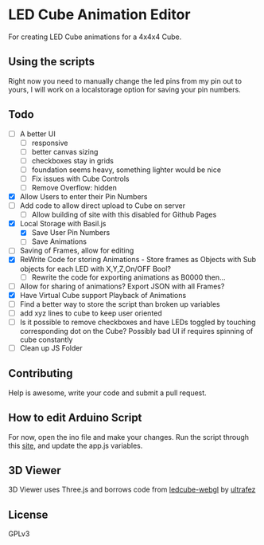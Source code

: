 LED Cube Animation Editor
=========================

For creating LED Cube animations for a 4x4x4 Cube.

## Using the scripts
Right now you need to manually change the led pins from my pin out to yours, I will work on a localstorage option for saving your pin numbers. 

## Todo
- [ ] A better UI
    - [ ] responsive
    - [ ] better canvas sizing
    - [ ] checkboxes stay in grids
    - [ ] foundation seems heavy, something lighter would be nice
    - [ ] Fix issues with Cube Controls
    - [ ] Remove Overflow: hidden
- [x] Allow Users to enter their Pin Numbers
- [ ] Add code to allow direct upload to Cube on server 
    - [ ] Allow building of site with this disabled for Github Pages
- [x] Local Storage with Basil.js
    - [x] Save User Pin Numbers
    - [ ] Save Animations
- [ ] Saving of Frames, allow for editing
- [x] ReWrite Code for storing Animations - Store frames as Objects with Sub objects for each LED with X,Y,Z,On/OFF Bool?
    - [ ] Rewrite the code for exporting animations as B0000 then...
- [ ] Allow for sharing of animations? Export JSON with all Frames?
- [x] Have Virtual Cube support Playback of Animations
- [ ] Find a better way to store the script than broken up variables
- [ ] add xyz lines to cube to keep user oriented
- [ ] Is it possible to remove checkboxes and have LEDs toggled by touching corresponding dot on the Cube? Possibly bad UI if requires spinning of cube constantly
- [ ] Clean up JS Folder

## Contributing
Help is awesome, write your code and submit a pull request.

## How to edit Arduino Script
For now, open the ino file and make your changes. Run the script through this [site](http://www.freeformatter.com/javascript-escape.html), and update the app.js variables.

## 3D Viewer
3D Viewer uses Three.js and borrows code from [ledcube-webgl](https://github.com/ultrafez/ledcube-webgl) by [ultrafez](https://github.com/ultrafez)

## License
GPLv3
